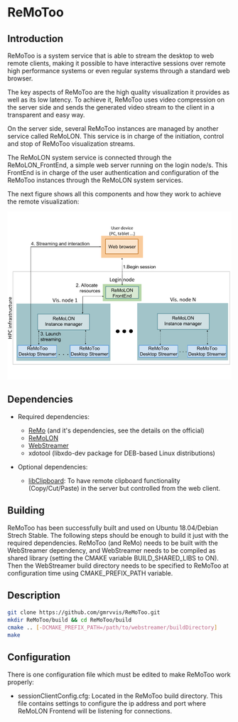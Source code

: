 ReMoToo
=====================================================
## Introduction

ReMoToo is a system service that is able to stream the desktop to web remote
clients, making it possible to have interactive sessions over remote high performance 
systems or even regular systems through a standard web browser. 

The key aspects of ReMoToo are the high quality visualization it provides as 
well as its low latency. To achieve it, ReMoToo uses video compression on the 
server side and sends the generated video stream to the client in a transparent 
and easy way.

On the server side, several ReMoToo instances are managed by another service 
called ReMoLON. This service is in charge of the initiation, control and stop of 
ReMoToo visualization streams.

The ReMoLON system service is connected through the ReMoLON_FrontEnd, a simple web
server running on the login node/s. This FrontEnd is in charge of the user 
authentication and configuration of the ReMoToo instances through the ReMoLON system services.

The next figure shows all this components and how they work to achieve 
the remote visualization:

![Remote Rendering Infrastructure](Graph.png)

## Dependencies
* Required dependencies:
    * [ReMo](https://github.com/HBPVIS/remo) (and it's dependencies, see the details on the official)
    * [ReMoLON](https://github.com/HBPVIS/remolon)
    * [WebStreamer](https://github.com/HBPVIS/webstreamer)
    * xdotool (libxdo-dev package for DEB-based Linux distributions)

* Optional dependencies:
    * [libClipboard](https://github.com/jtanx/libclipboard): To have remote clipboard
    functionality (Copy/Cut/Paste) in the server but controlled from the web client.

## Building

ReMoToo has been successfully built and used on Ubuntu 18.04/Debian Strech Stable.
The following steps should be enough to build it just with the required dependencies.
ReMoToo (and ReMo) needs to be built with the WebStreamer dependency, and WebStreamer
needs to be compiled as shared library (setting the CMAKE variable BUILD_SHARED_LIBS
to ON). Then the WebStreamer build directory needs to be specified to ReMoToo at configuration
time using CMAKE_PREFIX_PATH variable.

## Description

```bash
git clone https://github.com/gmrvvis/ReMoToo.git
mkdir ReMoToo/build && cd ReMoToo/build
cmake .. [-DCMAKE_PREFIX_PATH=/path/to/webstreamer/buildDirectory]
make
```

## Configuration
There is one configuration file which must be edited to make ReMoToo work properly:

* sessionClientConfig.cfg: Located in the ReMoToo build directory. This file 
contains settings to configure the ip address and port where ReMoLON Frontend 
will be listening for connections.
